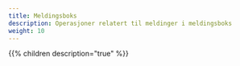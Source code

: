 ```yaml
---
title: Meldingsboks
description: Operasjoner relatert til meldinger i meldingsboks
weight: 10
---
```



{{% children description="true" %}}